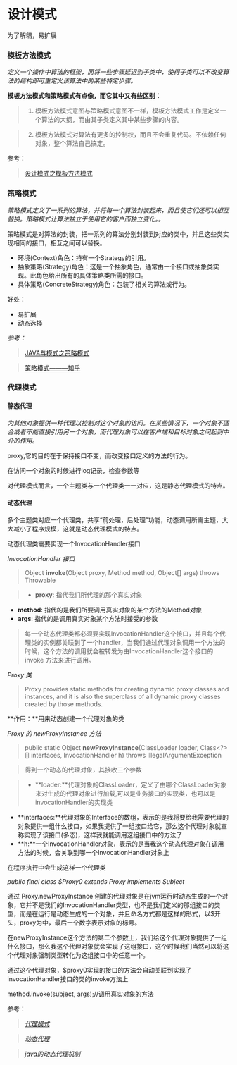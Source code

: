 # **设计模式**

为了解耦，易扩展

### 模板方法模式

*定义一个操作中算法的框架，而将一些步骤延迟到子类中，使得子类可以不改变算法的结构即可重定义该算法中的某些特定步骤。*



**模板方法模式和策略模式有点像，而它其中又有些区别：**
> 1. 模板方法模式意图与策略模式意图不一样，模板方法模式工作是定义一个算法的大纲，而由其子类定义其中某些步骤的内容。

> 2. 模板方法模式对算法有更多的控制权，而且不会重复代码。不依赖任何对象，整个算法自己搞定。

参考：
> [设计模式之模板方法模式](https://zhuanlan.zhihu.com/p/25025808)


### 策略模式

*策略模式定义了一系列的算法，并将每一个算法封装起来，而且使它们还可以相互替换。策略模式让算法独立于使用它的客户而独立变化。。*

策略模式是对算法的封装，把一系列的算法分别封装到对应的类中，并且这些类实现相同的接口，相互之间可以替换。

- 环境(Context)角色：持有一个Strategy的引用。
- 抽象策略(Strategy)角色：这是一个抽象角色，通常由一个接口或抽象类实现。此角色给出所有的具体策略类所需的接口。
- 具体策略(ConcreteStrategy)角色：包装了相关的算法或行为。

好处：

- 易扩展
- 动态选择

*参考：*
> [JAVA与模式之策略模式](http://www.cnblogs.com/java-my-life/archive/2012/05/10/2491891.html)

> [策略模式———知乎](https://zhuanlan.zhihu.com/p/25025325)

### 代理模式

#### 静态代理

*为其他对象提供一种代理以控制对这个对象的访问。在某些情况下，一个对象不适合或者不能直接引用另一个对象，而代理对象可以在客户端和目标对象之间起到中介的作用。*

proxy,它的目的在于保持接口不变，而改变接口定义的方法的行为。

在访问一个对象的时候进行log记录，检查参数等

对代理模式而言，一个主题类与一个代理类一一对应，这是静态代理模式的特点。


#### 动态代理

多个主题类对应一个代理类，共享“前处理，后处理”功能，动态调用所需主题，大大减小了程序规模，这就是动态代理模式的特点。

动态代理类需要实现一个InvocationHandler接口

*InvocationHandler 接口*
> Object **invoke**(Object proxy, Method method, Object[] args) throws Throwable

> - **proxy**:   指代我们所代理的那个真实对象
- **method**: 指代的是我们所要调用真实对象的某个方法的Method对象
- **args**:   指代的是调用真实对象某个方法时接受的参数

> 每一个动态代理类都必须要实现InvocationHandler这个接口，并且每个代理类的实例都关联到了一个handler，当我们通过代理对象调用一个方法的时候，这个方法的调用就会被转发为由InvocationHandler这个接口的 invoke 方法来进行调用。

*Proxy 类*
> Proxy provides static methods for creating dynamic proxy classes and instances, and it is also the superclass of all dynamic proxy classes created by those methods.

**作用：**用来动态创建一个代理对象的类

*Proxy 的 newProxyInstance 方法*

> public static Object **newProxyInstance**(ClassLoader loader, Class<?>[] interfaces,  InvocationHandler h)  throws IllegalArgumentException

> 得到一个动态的代理对象，其接收三个参数

> - **loader:**代理对象的ClassLoader，定义了由哪个ClassLoader对象来对生成的代理对象进行加载,可以是业务接口的实现类，也可以是invocationHandler的实现类
- **interfaces:**代理对象的Interface的数组，表示的是我将要给我需要代理的对象提供一组什么接口，如果我提供了一组接口给它，那么这个代理对象就宣称实现了该接口(多态)，这样我就能调用这组接口中的方法了
- **h:**一个InvocationHandler对象，表示的是当我这个动态代理对象在调用方法的时候，会关联到哪一个InvocationHandler对象上

在程序执行中会生成这样一个代理类

*public final class $Proxy0 extends Proxy implements Subject*

通过 Proxy.newProxyInstance 创建的代理对象是在jvm运行时动态生成的一个对象，它并不是我们的InvocationHandler类型，也不是我们定义的那组接口的类型，而是在运行是动态生成的一个对象，并且命名方式都是这样的形式，以$开头，proxy为中，最后一个数字表示对象的标号。

在newProxyInstance这个方法的第二个参数上，我们给这个代理对象提供了一组什么接口，那么我这个代理对象就会实现了这组接口，这个时候我们当然可以将这个代理对象强制类型转化为这组接口中的任意一个。

通过这个代理对象，$proxy0实现的接口的方法会自动关联到实现了invocationHandler接口的类的invoke方法上


method.invoke(subject, args);//调用真实对象的方法

参考：
> *[代理模式](https://zhuanlan.zhihu.com/p/26141688)*

> *[动态代理](https://zhuanlan.zhihu.com/p/26193963)*

> *[java的动态代理机制](http://www.cnblogs.com/xiaoluo501395377/p/3383130.html)*









